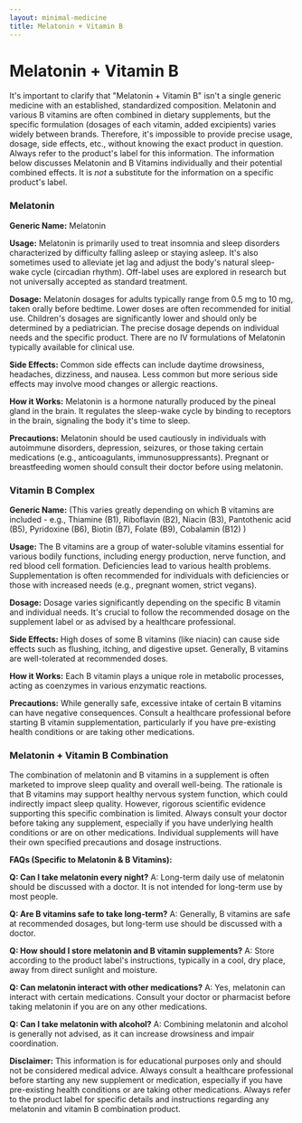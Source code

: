 ```yaml
---
layout: minimal-medicine
title: Melatonin + Vitamin B
---
```


# Melatonin + Vitamin B
It's important to clarify that "Melatonin + Vitamin B" isn't a single generic medicine with an established, standardized composition.  Melatonin and various B vitamins are often combined in dietary supplements, but the specific formulation (dosages of each vitamin, added excipients) varies widely between brands.  Therefore, it's impossible to provide precise usage, dosage, side effects, etc., without knowing the exact product in question.  Always refer to the product's label for this information.  The information below discusses Melatonin and B Vitamins individually and their potential combined effects.  It is *not* a substitute for the information on a specific product's label.

### Melatonin

**Generic Name:** Melatonin

**Usage:** Melatonin is primarily used to treat insomnia and sleep disorders characterized by difficulty falling asleep or staying asleep. It's also sometimes used to alleviate jet lag and adjust the body's natural sleep-wake cycle (circadian rhythm).  Off-label uses are explored in research but not universally accepted as standard treatment.

**Dosage:** Melatonin dosages for adults typically range from 0.5 mg to 10 mg, taken orally before bedtime.  Lower doses are often recommended for initial use. Children's dosages are significantly lower and should only be determined by a pediatrician.  The precise dosage depends on individual needs and the specific product.  There are no IV formulations of Melatonin typically available for clinical use.

**Side Effects:** Common side effects can include daytime drowsiness, headaches, dizziness, and nausea.  Less common but more serious side effects may involve mood changes or allergic reactions.

**How it Works:** Melatonin is a hormone naturally produced by the pineal gland in the brain. It regulates the sleep-wake cycle by binding to receptors in the brain, signaling the body it's time to sleep.

**Precautions:**  Melatonin should be used cautiously in individuals with autoimmune disorders, depression, seizures, or those taking certain medications (e.g., anticoagulants, immunosuppressants).  Pregnant or breastfeeding women should consult their doctor before using melatonin.


### Vitamin B Complex

**Generic Name:**  (This varies greatly depending on which B vitamins are included - e.g.,  Thiamine (B1), Riboflavin (B2), Niacin (B3), Pantothenic acid (B5), Pyridoxine (B6), Biotin (B7), Folate (B9), Cobalamin (B12) )

**Usage:**  The B vitamins are a group of water-soluble vitamins essential for various bodily functions, including energy production, nerve function, and red blood cell formation.  Deficiencies lead to various health problems. Supplementation is often recommended for individuals with deficiencies or those with increased needs (e.g., pregnant women, strict vegans).


**Dosage:**  Dosage varies significantly depending on the specific B vitamin and individual needs.  It's crucial to follow the recommended dosage on the supplement label or as advised by a healthcare professional.  


**Side Effects:**  High doses of some B vitamins (like niacin) can cause side effects such as flushing, itching, and digestive upset.  Generally, B vitamins are well-tolerated at recommended doses.

**How it Works:**  Each B vitamin plays a unique role in metabolic processes, acting as coenzymes in various enzymatic reactions.

**Precautions:**  While generally safe, excessive intake of certain B vitamins can have negative consequences. Consult a healthcare professional before starting B vitamin supplementation, particularly if you have pre-existing health conditions or are taking other medications.

### Melatonin + Vitamin B Combination

The combination of melatonin and B vitamins in a supplement is often marketed to improve sleep quality and overall well-being. The rationale is that B vitamins may support healthy nervous system function, which could indirectly impact sleep quality. However, rigorous scientific evidence supporting this specific combination is limited. Always consult your doctor before taking any supplement, especially if you have underlying health conditions or are on other medications.  Individual supplements will have their own specified precautions and dosage instructions.


**FAQs (Specific to Melatonin & B Vitamins):**


**Q: Can I take melatonin every night?** A:  Long-term daily use of melatonin should be discussed with a doctor.  It is not intended for long-term use by most people.

**Q: Are B vitamins safe to take long-term?** A:  Generally, B vitamins are safe at recommended dosages, but long-term use should be discussed with a doctor.

**Q: How should I store melatonin and B vitamin supplements?** A: Store according to the product label's instructions, typically in a cool, dry place, away from direct sunlight and moisture.

**Q: Can melatonin interact with other medications?** A: Yes, melatonin can interact with certain medications. Consult your doctor or pharmacist before taking melatonin if you are on any other medications.

**Q: Can I take melatonin with alcohol?** A:  Combining melatonin and alcohol is generally not advised, as it can increase drowsiness and impair coordination.

**Disclaimer:** This information is for educational purposes only and should not be considered medical advice.  Always consult a healthcare professional before starting any new supplement or medication, especially if you have pre-existing health conditions or are taking other medications.  Always refer to the product label for specific details and instructions regarding any melatonin and vitamin B combination product.
